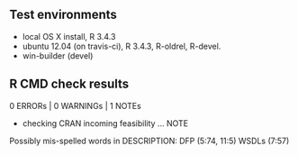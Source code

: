 ## Test environments

* local OS X install, R 3.4.3
* ubuntu 12.04 (on travis-ci), R 3.4.3, R-oldrel, R-devel.
* win-builder (devel)

## R CMD check results

0 ERRORs | 0 WARNINGs | 1 NOTEs

* checking CRAN incoming feasibility ... NOTE

Possibly mis-spelled words in DESCRIPTION:
  DFP (5:74, 11:5)
  WSDLs (7:57)